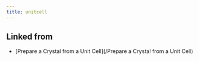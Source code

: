 ```yaml
---
title: unitcell
---
```



## Linked from

* [Prepare a Crystal from a Unit Cell](/Prepare a Crystal from a Unit Cell)


